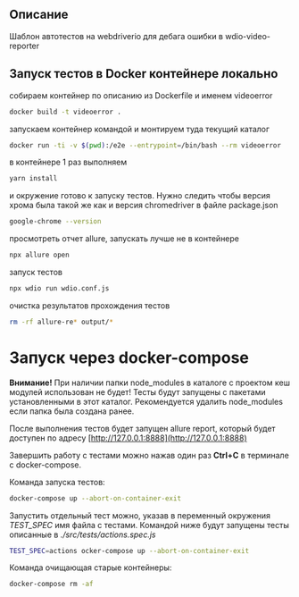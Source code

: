 ## Описание 
Шаблон автотестов на webdriverio для дебага ошибки в wdio-video-reporter


## Запуск тестов в Docker контейнере локально

собираем контейнер по описанию из Dockerfile и именем videoerror
```bash
docker build -t videoerror .
```

запускаем контейнер командой и монтируем туда текущий каталог
```bash
docker run -ti -v $(pwd):/e2e --entrypoint=/bin/bash --rm videoerror
```

в контейнере 1 раз выполняем
```bash
yarn install
```

и окружение готово к запуску тестов. Нужно следить чтобы версия хрома была такой же как и версия chromedriver в файле package.json
```bash
google-chrome --version
```

просмотреть отчет allure, запускать лучше не в контейнере
```bash
npx allure open
```

запуск тестов
```bash
npx wdio run wdio.conf.js
```

очистка результатов прохождения тестов
```bash
rm -rf allure-re* output/* 
```

# Запуск через docker-compose

**Внимание!** При наличии папки node_modules в каталоге с проектом кеш модулей использован не будет! Тесты будут запущены с пакетами установленными в этот каталог. Рекомендуется удалить node_modules если папка была создана ранее.

После выполнения тестов будет запущен allure report, который будет доступен по адресу [http://127.0.0.1:8888](http://127.0.0.1:8888)

Завершить работу с тестами можно нажав один раз **Ctrl+C** в терминале с docker-compose.

Команда запуска тестов:
```bash
docker-compose up --abort-on-container-exit
```

Запустить отдельный тест можно, указав в переменный окружения _TEST_SPEC_ имя файла с тестами. Командой ниже будут запущены тесты описанные в
_./src/tests/actions.spec.js_
```bash
TEST_SPEC=actions ocker-compose up --abort-on-container-exit
```


Команда очищающая старые контейнеры:
```bash
docker-compose rm -af
```
